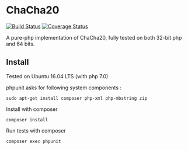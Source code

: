 # ChaCha20

[![Build Status](https://travis-ci.org/nipil/ChaCha20.svg?branch=master)](https://travis-ci.org/nipil/ChaCha20)
[![Coverage Status](https://coveralls.io/repos/github/nipil/ChaCha20/badge.svg?branch=master)](https://coveralls.io/github/nipil/ChaCha20?branch=master)

A pure-php implementation of ChaCha20, fully tested on both 32-bit php and 64 bits.

## Install

Tested on Ubuntu 16.04 LTS (with php 7.0)

phpunit asks for following system components :

    sudo apt-get install composer php-xml php-mbstring zip

Install with composer

    composer install

Run tests with composer

    composer exec phpunit

